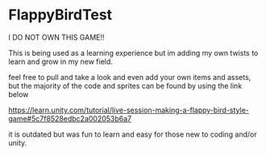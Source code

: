 # FlappyBirdTest

I DO NOT OWN THIS GAME!! 

This is being used as a learning experience but im adding my own twists to learn and grow in my new field. 

feel free to pull and take a look and even add your own items and assets, but the majority of the code and sprites can be found by using the link below 

https://learn.unity.com/tutorial/live-session-making-a-flappy-bird-style-game#5c7f8528edbc2a002053b6a7

it is outdated but was fun to learn and easy for those new to coding and/or unity. 
